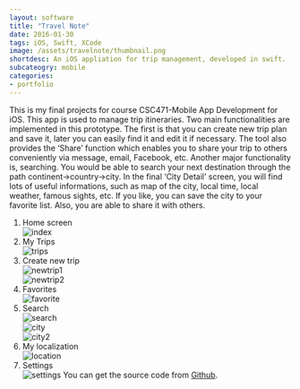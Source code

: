 ```yaml
---
layout: software
title: "Travel Note"
date: 2016-01-30
tags: iOS, Swift, XCode
image: /assets/travelnote/thumbnail.png
shortdesc: An iOS appliation for trip management, developed in swift.
subcateogry: mobile
categories:
- portfolio
---
```


This is my final projects for course CSC471-Mobile App Development for iOS. This app is used to manage trip itineraries. Two main functionalities are implemented in this prototype. The first is that you can create new trip plan and save it, later you can easily find it and edit it if necessary. The tool also provides the ‘Share’ function which enables you to share your trip to others conveniently via message, email, Facebook, etc. Another major functionality is, searching.  You would be able to search your next destination through the path continent->country->city. In the final ‘City Detail’ screen, you will find lots of useful informations, such as map of the city, local time, local weather, famous sights, etc. If you like, you can save the city to your favorite list. Also, you are able to share it with others.  

1. Home screen  
![index](/assets/travelnote/index.png "index")  
2. My Trips  
![trips](/assets/travelnote/trips.png "trips")  
3. Create new trip  
![newtrip1](/assets/travelnote/newtrip1.png "newtrip1")  
![newtrip2](/assets/travelnote/newtrip2.png "newtrip2")
4. Favorites  
![favorite](/assets/travelnote/favorite.png "favorite")  
5. Search  
![search](/assets/travelnote/search.png "search")  
![city](/assets/travelnote/city.png "city")  
![city2](/assets/travelnote/city2.png "city2")  
6. My localization  
![location](/assets/travelnote/location.png "location")
7. Settings  
![settings](/assets/travelnote/settings.png "settings")
You can get the source code from [Github](https://github.com/jojozhuang/Course/tree/master/CSC471/Project/RZHUANG.TourItinerary "Source Code").
